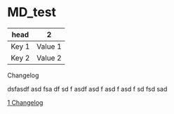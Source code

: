 # MD_test

<table>
  <thead>
    <tr>
      <th>head</th>
      <th>2</th> 
    </tr>
  <tbody>
    <tr>
      <td>Key 1</td>
      <td>Value 1</td> 
    </tr>
      <td>Key 2</td>
      <td>Value 2</td>
    </tr>
  </tbody>
</table>

Changelog <a id="h.17phlwhk50et"></a>


dsfasdf
asd
fsa
df
sd
f
asdf
asd
f
asd
f
asd
f
sd
fsd
sad

[1 Changelog](#heading=h.17phlwhk50et)
